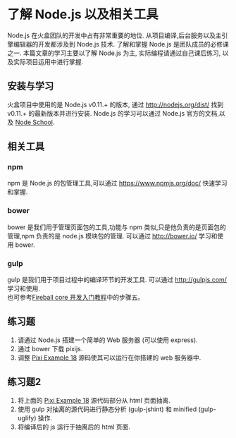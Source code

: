# 了解 Node.js 以及相关工具

Node.js 在火盒团队的开发中占有非常重要的地位. 从项目编译,后台服务以及主引擎编辑器的开发都涉及到 Node.js 技术.
了解和掌握 Node.js 是团队成员的必修课之一. 本篇文章的学习主要以了解 Node.js 为主, 实际编程请通过自己课后练习,
以及实际项目运用中进行掌握.

## 安装与学习

火盒项目中使用的是 Node.js v0.11.+ 的版本, 通过 http://nodejs.org/dist/ 找到 v0.11.+ 的最新版本并进行安装.
Node.js 的学习可以通过 Node.js 官方的文档,以及 [Node School](http://nodeschool.io/).

## 相关工具

### npm

npm 是 Node.js 的包管理工具,可以通过 https://www.npmjs.org/doc/ 快速学习和掌握.

### bower

bower 是我们用于管理页面包的工具,功能与 npm 类似,只是他负责的是页面包的管理,npm 负责的是 node.js 模块包的管理.
可以通过 http://bower.io/ 学习和使用 bower.

### gulp

gulp 是我们用于项目过程中的编译环节的开发工具. 可以通过 http://gulpjs.com/ 学习和使用.  
也可参考[Fireball core 开发入门教程](https://tower.im/projects/5ddd2d4f1bc24ef58b6fb66a53190150/messages/3ad888e2e0d34b559c25a7eca852d458/)中的步骤五。

## 练习题

 1. 请通过 Node.js 搭建一个简单的 Web 服务器 (可以使用 express).
 1. 通过 bower 下载 pixijs.
 1. 调整 [Pixi Example 18](http://www.pixijs.com/examples/) 源码使其可以运行在你搭建的 web 服务器中.

## 练习题2

 1. 将上面的 [Pixi Example 18](http://www.pixijs.com/examples/) 源代码部分从 html 页面抽离.
 1. 使用 gulp 对抽离的源代码进行静态分析 (gulp-jshint) 和 minified (gulp-uglify) 操作.
 1. 将编译后的 js 运行于抽离后的 html 页面.
